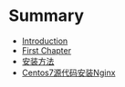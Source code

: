 # Summary

* [Introduction](README.md)
* [First Chapter](chapter1.md)
* [安装方法](an-zhuang-fang-fa.md)
* [Centos7源代码安装Nginx](a.md)

